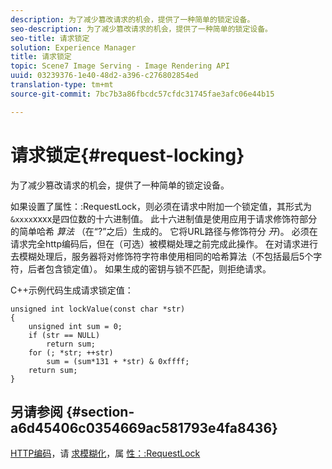 ```yaml
---
description: 为了减少篡改请求的机会，提供了一种简单的锁定设备。
seo-description: 为了减少篡改请求的机会，提供了一种简单的锁定设备。
seo-title: 请求锁定
solution: Experience Manager
title: 请求锁定
topic: Scene7 Image Serving - Image Rendering API
uuid: 03239376-1e40-48d2-a396-c276802854ed
translation-type: tm+mt
source-git-commit: 7bc7b3a86fbcdc57cfdc31745fae3afc06e44b15

---
```



# 请求锁定{#request-locking}

为了减少篡改请求的机会，提供了一种简单的锁定设备。

如果设置了属性：:RequestLock，则必须在请求中附加一个锁定值，其形式为 `&xxxx`xxxx是四位数的十六进制值。 此十六进制值是使用应用于请求修饰符部分的简单哈希 *算法* （在“?”之后）生成的。 它将URL路径与修饰符分 *开*)。 必须在请求完全http编码后，但在（可选）被模糊处理之前完成此操作。 在对请求进行去模糊处理后，服务器将对修饰符字符串使用相同的哈希算法（不包括最后5个字符，后者包含锁定值）。 如果生成的密钥与锁不匹配，则拒绝请求。

C++示例代码生成请求锁定值：

```
unsigned int lockValue(const char *str) 
{ 
    unsigned int sum = 0; 
    if (str == NULL) 
        return sum; 
    for (; *str; ++str) 
        sum = (sum*131 + *str) & 0xffff; 
    return sum; 
} 
```

## 另请参阅 {#section-a6d45406c0354669ac581793e4fa8436}

[HTTP编码](../../../../../is-api/http-ref/image-serving-api-ref/c-http-protocol-reference/c-syntax-and-features/r-http-encoding.md#reference-bb34dd13f316462695448acfa8f92df7)，请 [求模糊化](../../../../../is-api/http-ref/image-serving-api-ref/c-http-protocol-reference/c-syntax-and-features/r-request-obfuscation.md#reference-895f65d6796c43bb9bad21a676ed714d)，属 [性：:RequestLock](../../../../../is-api/image-catalog/image-serving-api-ref/c-image-catalog-reference/c-attributes-reference/r-requestlock.md#reference-8bbe2f581be847d3b9fa123e8e5e94b0)
